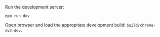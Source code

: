 

Run the development server:

```
npm run dev
```

Open  browser and load the appropriate development build:  `build/chrome-mv3-dev`.


